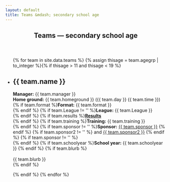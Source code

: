 ```yaml
---
layout: default
title: Teams &mdash; secondary school age
---
```


<article id="main">
    <header class="special container">
        <span class="icon fa-futbol-o"></span>
        <h2>Teams &mdash; secondary school age</h2>
    </header>
    <section class="wrapper style4 container">
        <ul class="posts">
          {% for team in site.data.teams %}
	  {% assign thisage = team.agegrp | to_integer %}{% if thisage > 11 and thisage < 19 %}
            <li class="wrapper style1">
              <h2>{{ team.name }}</h2>
<p><strong>Manager:</strong> {{ team.manager }} <br />
<strong>Home ground:</strong> {{ team.homeground }} ({{ team.day }} {{ team.time }}) <br />
{% if team.format %}<strong>Format:</strong> {{ team.format }} <br /> {% endif %}
{% if team.League != '' %}<strong>League:</strong> {{ team.League }} <br /> {% endif %}
{% if team.results %}<a href="{{ team.results }}"><strong>Results</strong></a><br /> {% endif %}
{% if team.training %}<strong>Training:</strong> {{ team.training }} <br /> {% endif %}
{% if team.sponsor != '' %}<strong>Sponsor:</strong> <a href="{{ team.sponsorURL }}">{{ team.sponsor }}</a> {% endif %}
{% if team.sponsor2 != '' %} and <a href="{{ team.sponsorURL2 }}">{{ team.sponsor2 }}</a> {% endif %}
{% if team.sponsor != '' %}<br /> {% endif %}
{% if team.schoolyear %}<strong>School year:</strong> {{ team.schoolyear }} {% endif %}
{% if team.blurb %}<br /><br /> {{ team.blurb }} <br /> {% endif %}
</p>
            </li>
	  {% endif %}
          {% endfor %}
        </ul>
    </section>
</article>


